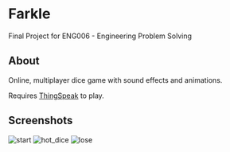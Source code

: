 # Farkle
Final Project for ENG006 - Engineering Problem Solving

## About
Online, multiplayer dice game with sound effects and animations.

Requires [ThingSpeak](https://thingspeak.mathworks.com) to play.


## Screenshots
![start](https://github.com/user-attachments/assets/94432b41-cb5c-4df6-a547-3c2668209e3a)
![hot_dice](https://github.com/user-attachments/assets/3dc8386f-449e-46b3-b7f0-e3e31c9f0b3f)
![lose](https://github.com/user-attachments/assets/d952c6b7-dfe9-4076-a023-b45d40d7ff67)
